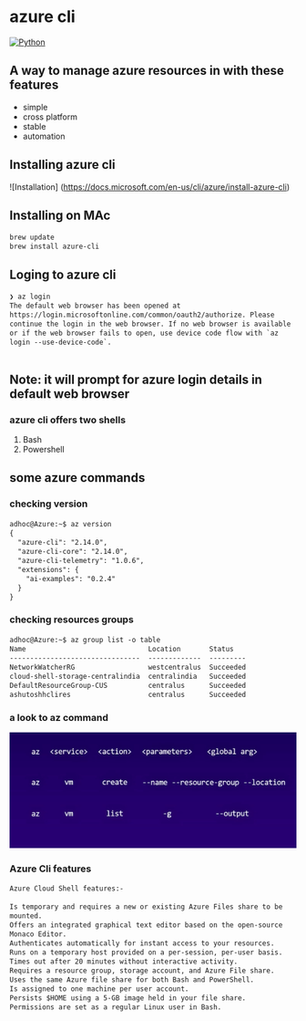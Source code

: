 # azure cli
[![Python](https://img.shields.io/pypi/pyversions/azure-cli.svg?maxAge=2592000)](https://pypi.python.org/pypi/azure-cli)

## A way to manage azure resources in with these features

<ul>
  <li> simple </li>
  <li>  cross platform </li>
  <li> stable </li>
  <li> automation </li>
  
</ul>  

## Installing azure cli

![Installation] (https://docs.microsoft.com/en-us/cli/azure/install-azure-cli)

## Installing on MAc

```
brew update
brew install azure-cli

```

## Loging to azure cli

```
❯ az login
The default web browser has been opened at https://login.microsoftonline.com/common/oauth2/authorize. Please continue the login in the web browser. If no web browser is available or if the web browser fails to open, use device code flow with `az login --use-device-code`.


```
## Note: it will prompt for azure login details in default web browser

### azure cli offers two shells 

<ol>
  <li> Bash </li>
  <li> Powershell </li>
</ol>

## some azure commands 

###  checking version 

```
adhoc@Azure:~$ az version
{
  "azure-cli": "2.14.0",
  "azure-cli-core": "2.14.0",
  "azure-cli-telemetry": "1.0.6",
  "extensions": {
    "ai-examples": "0.2.4"
  }
}

```

### checking resources groups

```
adhoc@Azure:~$ az group list -o table
Name                              Location       Status
--------------------------------  -------------  ---------
NetworkWatcherRG                  westcentralus  Succeeded
cloud-shell-storage-centralindia  centralindia   Succeeded
DefaultResourceGroup-CUS          centralus      Succeeded
ashutoshhclires                   centralus      Succeeded

```

### a look to az command 

<img src="azcli.png">

### Azure Cli features 

```
Azure Cloud Shell features:-

Is temporary and requires a new or existing Azure Files share to be mounted.
Offers an integrated graphical text editor based on the open-source Monaco Editor.
Authenticates automatically for instant access to your resources.
Runs on a temporary host provided on a per-session, per-user basis.
Times out after 20 minutes without interactive activity.
Requires a resource group, storage account, and Azure File share.
Uses the same Azure file share for both Bash and PowerShell.
Is assigned to one machine per user account.
Persists $HOME using a 5-GB image held in your file share.
Permissions are set as a regular Linux user in Bash.

```

